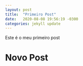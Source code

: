 ```yaml
---
layout: post
title:  "Primeiro Post"
date:   2020-08-08 19:56:19 -0300
categories: jekyll update
---
```



Este é o meu primeiro post

# Novo Post